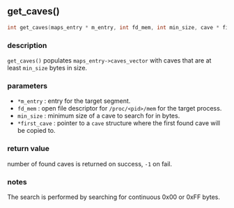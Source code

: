 ## get\_caves()

```c
int get_caves(maps_entry * m_entry, int fd_mem, int min_size, cave * first_cave);
```

### description
`get_caves()` populates `maps_entry->caves_vector` with caves that are at least `min_size` bytes in size.

### parameters
- `*m_entry`    : entry for the target segment.
- `fd_mem`      : open file descriptor for `/proc/<pid>/mem` for the target process.
- `min_size`    : minimum size of a cave to search for in bytes.
- `*first_cave` : pointer to a `cave` structure where the first found cave will be copied to.

### return value
number of found caves is returned on success, `-1` on fail.

### notes
The search is performed by searching for continuous 0x00 or 0xFF bytes.
